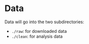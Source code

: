 # Data

Data will go into the two subdirectories:

- `./raw`: for downloaded data
- `./clean`: for analysis data

